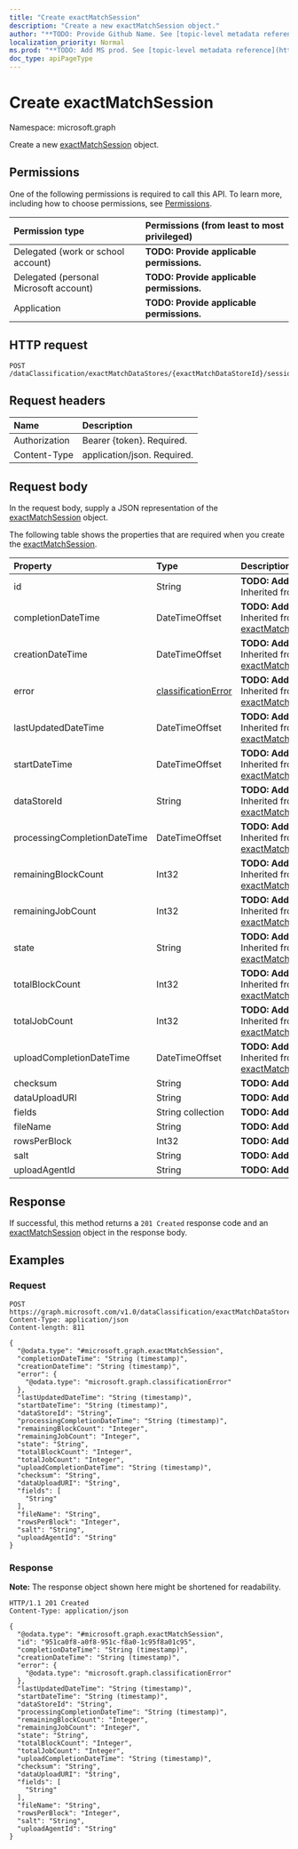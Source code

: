 ```yaml
---
title: "Create exactMatchSession"
description: "Create a new exactMatchSession object."
author: "**TODO: Provide Github Name. See [topic-level metadata reference](https://msgo.azurewebsites.net/add/document/guidelines/metadata.html#topic-level-metadata)**"
localization_priority: Normal
ms.prod: "**TODO: Add MS prod. See [topic-level metadata reference](https://msgo.azurewebsites.net/add/document/guidelines/metadata.html#topic-level-metadata)**"
doc_type: apiPageType
---
```


# Create exactMatchSession
Namespace: microsoft.graph



Create a new [exactMatchSession](../resources/exactmatchsession.md) object.

## Permissions
One of the following permissions is required to call this API. To learn more, including how to choose permissions, see [Permissions](/graph/permissions-reference).

|Permission type|Permissions (from least to most privileged)|
|:---|:---|
|Delegated (work or school account)|**TODO: Provide applicable permissions.**|
|Delegated (personal Microsoft account)|**TODO: Provide applicable permissions.**|
|Application|**TODO: Provide applicable permissions.**|

## HTTP request

<!-- {
  "blockType": "ignored"
}
-->
``` http
POST /dataClassification/exactMatchDataStores/{exactMatchDataStoreId}/sessions
```

## Request headers
|Name|Description|
|:---|:---|
|Authorization|Bearer {token}. Required.|
|Content-Type|application/json. Required.|

## Request body
In the request body, supply a JSON representation of the [exactMatchSession](../resources/exactmatchsession.md) object.

The following table shows the properties that are required when you create the [exactMatchSession](../resources/exactmatchsession.md).

|Property|Type|Description|
|:---|:---|:---|
|id|String|**TODO: Add Description** Inherited from [entity](../resources/entity.md)|
|completionDateTime|DateTimeOffset|**TODO: Add Description** Inherited from [exactMatchJobBase](../resources/exactmatchjobbase.md)|
|creationDateTime|DateTimeOffset|**TODO: Add Description** Inherited from [exactMatchJobBase](../resources/exactmatchjobbase.md)|
|error|[classificationError](../resources/classificationerror.md)|**TODO: Add Description** Inherited from [exactMatchJobBase](../resources/exactmatchjobbase.md)|
|lastUpdatedDateTime|DateTimeOffset|**TODO: Add Description** Inherited from [exactMatchJobBase](../resources/exactmatchjobbase.md)|
|startDateTime|DateTimeOffset|**TODO: Add Description** Inherited from [exactMatchJobBase](../resources/exactmatchjobbase.md)|
|dataStoreId|String|**TODO: Add Description** Inherited from [exactMatchSessionBase](../resources/exactmatchsessionbase.md)|
|processingCompletionDateTime|DateTimeOffset|**TODO: Add Description** Inherited from [exactMatchSessionBase](../resources/exactmatchsessionbase.md)|
|remainingBlockCount|Int32|**TODO: Add Description** Inherited from [exactMatchSessionBase](../resources/exactmatchsessionbase.md)|
|remainingJobCount|Int32|**TODO: Add Description** Inherited from [exactMatchSessionBase](../resources/exactmatchsessionbase.md)|
|state|String|**TODO: Add Description** Inherited from [exactMatchSessionBase](../resources/exactmatchsessionbase.md)|
|totalBlockCount|Int32|**TODO: Add Description** Inherited from [exactMatchSessionBase](../resources/exactmatchsessionbase.md)|
|totalJobCount|Int32|**TODO: Add Description** Inherited from [exactMatchSessionBase](../resources/exactmatchsessionbase.md)|
|uploadCompletionDateTime|DateTimeOffset|**TODO: Add Description** Inherited from [exactMatchSessionBase](../resources/exactmatchsessionbase.md)|
|checksum|String|**TODO: Add Description**|
|dataUploadURI|String|**TODO: Add Description**|
|fields|String collection|**TODO: Add Description**|
|fileName|String|**TODO: Add Description**|
|rowsPerBlock|Int32|**TODO: Add Description**|
|salt|String|**TODO: Add Description**|
|uploadAgentId|String|**TODO: Add Description**|



## Response

If successful, this method returns a `201 Created` response code and an [exactMatchSession](../resources/exactmatchsession.md) object in the response body.

## Examples

### Request
<!-- {
  "blockType": "request",
  "name": "create_exactmatchsession_from_"
}
-->
``` http
POST https://graph.microsoft.com/v1.0/dataClassification/exactMatchDataStores/{exactMatchDataStoreId}/sessions
Content-Type: application/json
Content-length: 811

{
  "@odata.type": "#microsoft.graph.exactMatchSession",
  "completionDateTime": "String (timestamp)",
  "creationDateTime": "String (timestamp)",
  "error": {
    "@odata.type": "microsoft.graph.classificationError"
  },
  "lastUpdatedDateTime": "String (timestamp)",
  "startDateTime": "String (timestamp)",
  "dataStoreId": "String",
  "processingCompletionDateTime": "String (timestamp)",
  "remainingBlockCount": "Integer",
  "remainingJobCount": "Integer",
  "state": "String",
  "totalBlockCount": "Integer",
  "totalJobCount": "Integer",
  "uploadCompletionDateTime": "String (timestamp)",
  "checksum": "String",
  "dataUploadURI": "String",
  "fields": [
    "String"
  ],
  "fileName": "String",
  "rowsPerBlock": "Integer",
  "salt": "String",
  "uploadAgentId": "String"
}
```


### Response
**Note:** The response object shown here might be shortened for readability.
<!-- {
  "blockType": "response",
  "truncated": true,
  "@odata.type": "microsoft.graph.exactMatchSession"
}
-->
``` http
HTTP/1.1 201 Created
Content-Type: application/json

{
  "@odata.type": "#microsoft.graph.exactMatchSession",
  "id": "951ca0f8-a0f8-951c-f8a0-1c95f8a01c95",
  "completionDateTime": "String (timestamp)",
  "creationDateTime": "String (timestamp)",
  "error": {
    "@odata.type": "microsoft.graph.classificationError"
  },
  "lastUpdatedDateTime": "String (timestamp)",
  "startDateTime": "String (timestamp)",
  "dataStoreId": "String",
  "processingCompletionDateTime": "String (timestamp)",
  "remainingBlockCount": "Integer",
  "remainingJobCount": "Integer",
  "state": "String",
  "totalBlockCount": "Integer",
  "totalJobCount": "Integer",
  "uploadCompletionDateTime": "String (timestamp)",
  "checksum": "String",
  "dataUploadURI": "String",
  "fields": [
    "String"
  ],
  "fileName": "String",
  "rowsPerBlock": "Integer",
  "salt": "String",
  "uploadAgentId": "String"
}
```

